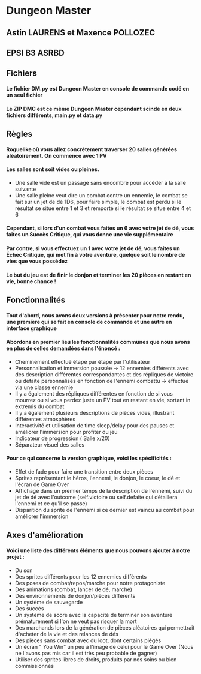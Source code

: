# Dungeon Master

## Astin LAURENS et Maxence POLLOZEC
## EPSI B3 ASRBD

## Fichiers
#### Le fichier DM.py est Dungeon Master en console de commande codé en un seul fichier
#### Le ZIP DMC est ce même Dungeon Master cependant scindé en deux fichiers différents, main.py et data.py 

## Règles

#### Roguelike où vous allez concrètement traverser 20 salles générées aléatoirement. On commence avec 1 PV
#### Les salles sont soit vides ou pleines.
* Une salle vide est un passage sans encombre pour accéder à la salle suivante
* Une salle pleine veut dire un combat contre un ennemie, le combat se fait sur un jet de dé 1D6, pour faire simple, le combat est perdu si le résultat se situe entre 1 et 3 et remporté si le résultat se situe entre 4 et 6
#### Cependant, si lors d'un combat vous faites un 6 avec votre jet de dé, vous faites un Succès Critique, qui vous donne une vie supplémentaire

#### Par contre, si vous effectuez un 1 avec votre jet de dé, vous faites un Échec Critique, qui met fin à votre aventure, quelque soit le nombre de vies que vous possédez

#### Le but du jeu est de finir le donjon et terminer les 20 pièces en restant en vie, bonne chance !

## Fonctionnalités

#### Tout d'abord, nous avons deux versions à présenter pour notre rendu, une première qui se fait en console de commande et une autre en interface graphique

#### Abordons en premier lieu les fonctionnalités communes que nous avons en plus de celles demandées dans l'énoncé : 
* Cheminement effectué étape par étape par l'utilisateur 
* Personnalisation et immersion poussée -> 12 ennemies différents avec des description différentes correspondantes et des répliques de victoire ou défaite personnalisés en fonction de l'ennemi combattu -> effectué via une classe ennemie
* Il y a également des répliques différentes en fonction de si vous mourrez ou si vous perdez juste un PV tout en restant en vie, sortant in extremis du combat
* Il y a également plusieurs descriptions de pièces vides, illustrant différentes atmosphères
* Interactivité et utilisation de time sleep/delay pour des pauses et améliorer l'immersion pour profiter du jeu
* Indicateur de progression ( Salle x/20)
* Séparateur visuel des salles 

#### Pour ce qui concerne la version graphique, voici les spécificités :
* Effet de fade pour faire une transition entre deux pièces
* Sprites représentant le héros, l'ennemi, le donjon, le coeur, le dé et l'écran de Game Over
* Affichage dans un premier temps de la description de l'ennemi, suivi du jet de dé avec l'outcome (self.victoire ou self.defaite qui détaillera l'ennemi et ce qu'il se passe)
* Disparition du sprite de l'ennemi si ce dernier est vaincu au combat pour améliorer l'immersion

## Axes d'amélioration

#### Voici une liste des différents éléments que nous pouvons ajouter à notre projet :
* Du son 
* Des sprites différents pour les 12 ennemies différents 
* Des poses de combat/repos/marche pour notre protagoniste
* Des animations (combat, lancer de dé, marche)
* Des environnements de donjon/pièces différents
* Un système de sauvegarde
* Des succès
* Un système de score avec la capacité de terminer son aventure prématurement si l'on ne veut pas risquer la mort
* Des marchands lors de la génération de pièces aléatoires qui permettrait d'acheter de la vie et des relances de dés
* Des pièces sans combat avec du loot, dont certains piégés
* Un écran " You Win" un peu à l'image de celui pour le Game Over (Nous ne l'avons pas mis car il est très peu probable de gagner)
* Utiliser des sprites libres de droits, produits par nos soins ou bien commissionnés 
